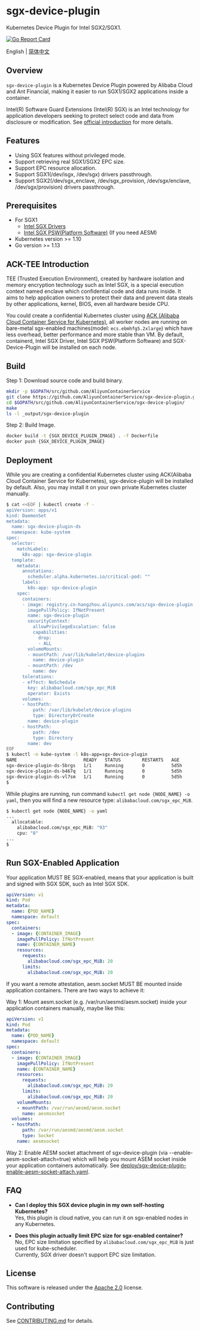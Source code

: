 # sgx-device-plugin

Kubernetes Device Plugin for Intel SGX2/SGX1.

[![Go Report Card](https://goreportcard.com/badge/github.com/AliyunContainerService/sgx-device-plugin)](https://goreportcard.com/report/github.com/AliyunContainerService/sgx-device-plugin)

English | [简体中文](./README-zh_CN.md)

## Overview

`sgx-device-plugin` is a Kubernetes Device Plugin powered by Alibaba Cloud and Ant Financial, making it easier to run SGX1/SGX2 applications inside a container.

Intel(R) Software Guard Extensions (Intel(R) SGX) is an Intel technology for application developers seeking to protect select code and data from disclosure or modification. See [official introduction](https://software.intel.com/en-us/sgx) for more details.

## Features

* Using SGX features without privileged mode.
* Support retrieving real SGX1/SGX2 EPC size.
* Support EPC resource allocation.
* Support SGX1(/dev/isgx, /dev/sgx) drivers passthrough.
* Support SGX2(/dev/sgx_enclave, /dev/sgx_provision, /dev/sgx/enclave, /dev/sgx/provision) drivers passthrough.

## Prerequisites

* For SGX1
  * [Intel SGX Drivers](https://github.com/intel/linux-sgx-driver)
  * [Intel SGX PSW(Platform Software)](https://github.com/intel/linux-sgx) (If you need AESM)
* Kubernetes version >= 1.10
* Go version >= 1.13

## ACK-TEE Introduction

TEE (Trusted Execution Environment), created by hardware isolation and memory encryption technology such as Intel SGX, is a special execution context named enclave which confidential code and data runs inside. It aims to help application owners to protect their data and prevent data steals by other applications, kernel, BIOS, even all hardware beside CPU.

You could create a confidential Kubernetes cluster using [ACK (Alibaba Cloud Container Service for Kubernetes)](https://aliyun.com/product/kubernetes), all worker nodes are running on bare-metal sgx-enabled machines(model: `ecs.ebmhfg5.2xlarge`) which have less overhead, better performance and more stable than VM. By default, containerd, Intel SGX Driver, Intel SGX PSW(Platform Software) and SGX-Device-Plugin will be installed on each node.

## Build

Step 1: Download source code and build binary.

```bash
mkdir -p $GOPATH/src/github.com/AliyunContainerService
git clone https://github.com/AliyunContainerService/sgx-device-plugin.git $GOPATH/src/github.com/AliyunContainerService/sgx-device-plugin
cd $GOPATH/src/github.com/AliyunContainerService/sgx-device-plugin/
make
ls -l _output/sgx-device-plugin
```

Step 2: Build Image.

```bash
docker build -t {SGX_DEVICE_PLUGIN_IMAGE} . -f Dockerfile
docker push {SGX_DEVICE_PLUGIN_IMAGE}
```

## Deployment

While you are creating a confidential Kubernetes cluster using ACK(Alibaba Cloud Container Service for Kubernetes), sgx-device-plugin will be installed by default. Also, you may install it on your own private Kubernetes cluster manually.

```bash
$ cat <<EOF | kubectl create -f -
apiVersion: apps/v1
kind: DaemonSet
metadata:
  name: sgx-device-plugin-ds
  namespace: kube-system
spec:
  selector:
    matchLabels:
      k8s-app: sgx-device-plugin
  template:
    metadata:
      annotations:
        scheduler.alpha.kubernetes.io/critical-pod: ""
      labels:
        k8s-app: sgx-device-plugin
    spec:
      containers:
      - image: registry.cn-hangzhou.aliyuncs.com/acs/sgx-device-plugin:v1.0.0-fb467e2-aliyun
        imagePullPolicy: IfNotPresent
        name: sgx-device-plugin
        securityContext:
          allowPrivilegeEscalation: false
          capabilities:
            drop:
            - ALL
        volumeMounts:
        - mountPath: /var/lib/kubelet/device-plugins
          name: device-plugin
        - mountPath: /dev
          name: dev
      tolerations:
      - effect: NoSchedule
        key: alibabacloud.com/sgx_epc_MiB
        operator: Exists
      volumes:
      - hostPath:
          path: /var/lib/kubelet/device-plugins
          type: DirectoryOrCreate
        name: device-plugin
      - hostPath:
          path: /dev
          type: Directory
        name: dev
EOF
$ kubectl -n kube-system -l k8s-app=sgx-device-plugin
NAME                         READY   STATUS        RESTARTS   AGE
sgx-device-plugin-ds-5brgs   1/1     Running       0          5d5h
sgx-device-plugin-ds-b467q   1/1     Running       0          5d5h
sgx-device-plugin-ds-vl7sm   1/1     Running       0          5d5h
$
```

While plugins are running, run command `kubectl get node {NODE_NAME} -o yaml`, then you will find a new resource type: `alibabacloud.com/sgx_epc_MiB`.

```bash
$ kubectl get node {NODE_NAME} -o yaml
...
  allocatable:
    alibabacloud.com/sgx_epc_MiB: "93"
    cpu: "8"
...
$
```

## Run SGX-Enabled Application

Your application MUST BE SGX-enabled, means that your application is built and signed with SGX SDK, such as Intel SGX SDK.

```yaml
apiVersion: v1
kind: Pod
metadata:
  name: {POD_NAME}
  namespace: default
spec:
  containers:
  - image: {CONTAINER_IMAGE}
    imagePullPolicy: IfNotPresent
    name: {CONTAINER_NAME}
    resources:
      requests:
        alibabacloud.com/sgx_epc_MiB: 20
      limits:
        alibabacloud.com/sgx_epc_MiB: 20
```

If you want a remote attestation, aesm.socket MUST BE mounted inside application containers. There are two ways to achieve it:

Way 1: Mount aesm.socket (e.g. /var/run/aesmd/aesm.socket) inside your application containers manually, maybe like this:

```yaml
apiVersion: v1
kind: Pod
metadata:
  name: {POD_NAME}
  namespace: default
spec:
  containers:
  - image: {CONTAINER_IMAGE}
    imagePullPolicy: IfNotPresent
    name: {CONTAINER_NAME}
    resources:
      requests:
        alibabacloud.com/sgx_epc_MiB: 20
      limits:
        alibabacloud.com/sgx_epc_MiB: 20
    volumeMounts:
    - mountPath: /var/run/aesmd/aesm.socket
      name: aesmsocket
  volumes:
  - hostPath:
      path: /var/run/aesmd/aesmd/aesm.socket
      type: Socket
    name: aesmsocket

```

Way 2: Enable AESM socket attachment of sgx-device-plugin (via --enable-aesm-socket-attach=true) which will help you mount ASEM socket inside your application containers automatically. See [deploy/sgx-device-plugin-enable-aesm-socket-attach.yaml](deploy/sgx-device-plugin-enable-aesm-socket-attach.yaml).

## FAQ

* **Can I deploy this SGX device plugin in my own self-hosting Kubernetes?**  
Yes, this plugin is cloud native, you can run it on sgx-enabled nodes in any Kubernetes.

* **Does this plugin actually limit EPC size for sgx-enabled container?**  
No, EPC size limitation specified by `alibabacloud.com/sgx_epc_MiB` is just used for kube-scheduler.  
Currently, SGX driver doesn't support EPC size limitation.

## License

This software is released under the [Apache 2.0](./LICENSE) license.

## Contributing

See [CONTRIBUTING.md](./docs/en/CONTRIBUTING.md) for details.
